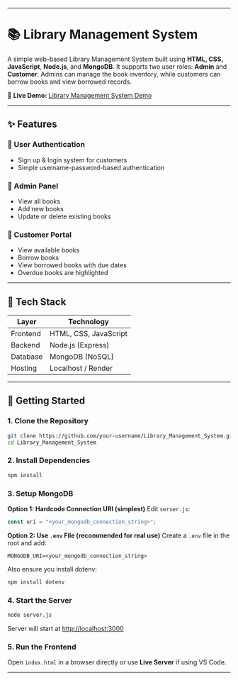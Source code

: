 
---

# 📚 Library Management System

A simple web-based Library Management System built using **HTML, CSS, JavaScript**, **Node.js**, and **MongoDB**. It supports two user roles: **Admin** and **Customer**. Admins can manage the book inventory, while customers can borrow books and view borrowed records.

🔗 **Live Demo:** [Library Management System Demo](https://library-management-system-1i5e.onrender.com)

---

## ✨ Features

### 🔐 User Authentication

* Sign up & login system for customers
* Simple username-password-based authentication

### 📖 Admin Panel

* View all books
* Add new books
* Update or delete existing books

### 👤 Customer Portal

* View available books
* Borrow books
* View borrowed books with due dates
* Overdue books are highlighted

---

## 🧾 Tech Stack

| Layer    | Technology            |
| -------- | --------------------- |
| Frontend | HTML, CSS, JavaScript |
| Backend  | Node.js (Express)     |
| Database | MongoDB (NoSQL)       |
| Hosting  | Localhost / Render    |

---

## 🚀 Getting Started

### 1. Clone the Repository

```bash
git clone https://github.com/your-username/Library_Management_System.git
cd Library_Management_System
```

### 2. Install Dependencies

```bash
npm install
```

### 3. Setup MongoDB

**Option 1: Hardcode Connection URI (simplest)**
Edit `server.js`:

```js
const uri = "<your_mongodb_connection_string>";
```

**Option 2: Use `.env` File (recommended for real use)**
Create a `.env` file in the root and add:

```
MONGODB_URI=<your_mongodb_connection_string>
```

Also ensure you install dotenv:

```bash
npm install dotenv
```

### 4. Start the Server

```bash
node server.js
```

Server will start at [http://localhost:3000](http://localhost:3000)

### 5. Run the Frontend

Open `index.html` in a browser directly or use **Live Server** if using VS Code.

---

